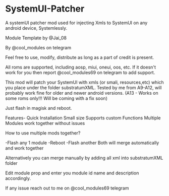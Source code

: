 # SystemUI-Patcher
A systemUI patcher mod used for injecting Xmls to SystemUI on any android device, Systemlessly. 

Module Template by @Jai_08

By @cool_modules on telegram 

Feel free to use, modify, distribute as long as a part of credit is present.

All roms are supported, including aosp, miui, oneui, oos, etc. If it doesn't work for you then report @cool_modules69 on telegram to add support. 

This mod will patch your SystemUI with xmls (or smali, resources,etc) which you place under the folder substratumXML. 
Tested by me from A9-A12, will probably work fine for older and newer android versions. 
(A13 - Works on some roms only!!! Will be coming with a fix soon)

Just flash in magisk and reboot.

Features-
Quick Installation
Small size
Supports custom Functions
Multiple Modules work together without issues

How to use multiple mods together?

-Flash any 1 module 
-Reboot
-Flash another
Both will merge automatically and work together

Alternatively you can merge manually by adding all xml into substratumXML folder

Edit module prop and enter you module id name and description accordingly. 

If any issue reach out to me on @cool_modules69 telegram
